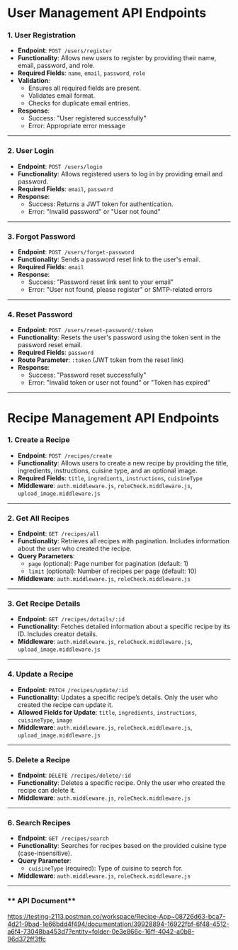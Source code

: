 # User Management API Endpoints

### 1. **User Registration**
   - **Endpoint**: `POST /users/register`
   - **Functionality**: Allows new users to register by providing their name, email, password, and role.
   - **Required Fields**: `name`, `email`, `password`, `role`
   - **Validation**: 
     - Ensures all required fields are present.
     - Validates email format.
     - Checks for duplicate email entries.
   - **Response**: 
     - Success: "User registered successfully"
     - Error: Appropriate error message

---

### 2. **User Login**
   - **Endpoint**: `POST /users/login`
   - **Functionality**: Allows registered users to log in by providing email and password.
   - **Required Fields**: `email`, `password`
   - **Response**: 
     - Success: Returns a JWT token for authentication.
     - Error: "Invalid password" or "User not found"

---

### 3. **Forgot Password**
   - **Endpoint**: `POST /users/forget-password`
   - **Functionality**: Sends a password reset link to the user's email.
   - **Required Fields**: `email`
   - **Response**: 
     - Success: "Password reset link sent to your email"
     - Error: "User not found, please register" or SMTP-related errors

---

### 4. **Reset Password**
   - **Endpoint**: `POST /users/reset-password/:token`
   - **Functionality**: Resets the user's password using the token sent in the password reset email.
   - **Required Fields**: `password`
   - **Route Parameter**: `:token` (JWT token from the reset link)
   - **Response**: 
     - Success: "Password reset successfully"
     - Error: "Invalid token or user not found" or "Token has expired"

---



# Recipe Management API Endpoints

### 1. **Create a Recipe**
   - **Endpoint**: `POST /recipes/create`
   - **Functionality**: Allows users to create a new recipe by providing the title, ingredients, instructions, cuisine type, and an optional image.
   - **Required Fields**: `title`, `ingredients`, `instructions`, `cuisineType`
   - **Middleware**: `auth.middleware.js`, `roleCheck.middleware.js`, `upload_image.middleware.js`

---

### 2. **Get All Recipes**
   - **Endpoint**: `GET /recipes/all`
   - **Functionality**: Retrieves all recipes with pagination. Includes information about the user who created the recipe.
   - **Query Parameters**: 
     - `page` (optional): Page number for pagination (default: 1)
     - `limit` (optional): Number of recipes per page (default: 10)
   - **Middleware**: `auth.middleware.js`, `roleCheck.middleware.js`

---

### 3. **Get Recipe Details**
   - **Endpoint**: `GET /recipes/details/:id`
   - **Functionality**: Fetches detailed information about a specific recipe by its ID. Includes creator details.
   - **Middleware**: `auth.middleware.js`, `roleCheck.middleware.js`, `upload_image.middleware.js`

---

### 4. **Update a Recipe**
   - **Endpoint**: `PATCH /recipes/update/:id`
   - **Functionality**: Updates a specific recipe’s details. Only the user who created the recipe can update it.
   - **Allowed Fields for Update**: `title`, `ingredients`, `instructions`, `cuisineType`, `image`
   - **Middleware**: `auth.middleware.js`, `roleCheck.middleware.js`, `upload_image.middleware.js`

---

### 5. **Delete a Recipe**
   - **Endpoint**: `DELETE /recipes/delete/:id`
   - **Functionality**: Deletes a specific recipe. Only the user who created the recipe can delete it.
   - **Middleware**: `auth.middleware.js`, `roleCheck.middleware.js`

---

### 6. **Search Recipes**
   - **Endpoint**: `GET /recipes/search`
   - **Functionality**: Searches for recipes based on the provided cuisine type (case-insensitive).
   - **Query Parameter**:
     - `cuisineType` (required): Type of cuisine to search for.
   - **Middleware**: `auth.middleware.js`, `roleCheck.middleware.js`

---



###  ** API Document**
https://testing-2113.postman.co/workspace/Recipe-App~08726d63-bca7-4d21-9bad-1e66bdd4f494/documentation/39928894-16922fbf-6f48-4512-a6f4-73048ba453d7?entity=folder-0e3e866c-16ff-4042-a0b8-96d372ff3ffc
